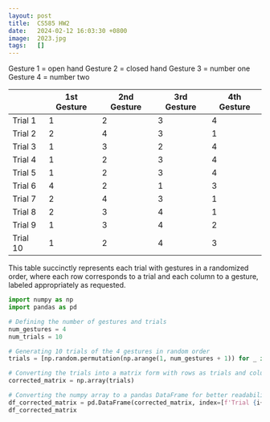 ```yaml
---
layout: post
title:  CS585 HW2
date:   2024-02-12 16:03:30 +0800
image:  2023.jpg
tags:   []
---
```


Gesture 1 = open hand 
Gesture 2 = closed hand
Gesture 3 = number one
Gesture 4 = number two

<!-- ![]({{site.baseurl}}/img/2023-05-flower-2642.jpg)
![]({{site.baseurl}}/img/2023-05-flower-2642.jpg)
![]({{site.baseurl}}/img/2023-05-flower-2642.jpg) -->

|           | 1st Gesture | 2nd Gesture | 3rd Gesture | 4th Gesture |
|-----------|-------------|-------------|-------------|-------------|
| Trial 1   | 1           | 2           | 3           | 4           |
| Trial 2   | 2           | 4           | 3           | 1           |
| Trial 3   | 1           | 3           | 2           | 4           |
| Trial 4   | 1           | 2           | 3           | 4           |
| Trial 5   | 1           | 2           | 3           | 4           |
| Trial 6   | 4           | 2           | 1           | 3           |
| Trial 7   | 2           | 4           | 3           | 1           |
| Trial 8   | 2           | 3           | 4           | 1           |
| Trial 9   | 1           | 3           | 4           | 2           |
| Trial 10  | 1           | 2           | 4           | 3           |

This table succinctly represents each trial with gestures in a randomized order, where each row corresponds to a trial and each column to a gesture, labeled appropriately as requested.

```python
import numpy as np
import pandas as pd

# Defining the number of gestures and trials
num_gestures = 4
num_trials = 10

# Generating 10 trials of the 4 gestures in random order
trials = [np.random.permutation(np.arange(1, num_gestures + 1)) for _ in range(num_trials)]

# Converting the trials into a matrix form with rows as trials and columns as gestures
corrected_matrix = np.array(trials)

# Converting the numpy array to a pandas DataFrame for better readability with updated headers
df_corrected_matrix = pd.DataFrame(corrected_matrix, index=[f'Trial {i+1}' for i in range(num_trials)], columns=[f'{i+1}st Gesture' if i == 0 else f'{i+1}nd Gesture' if i == 1 else f'{i+1}rd Gesture' if i == 2 else f'{i+1}th Gesture' for i in range(num_gestures)])
df_corrected_matrix
```